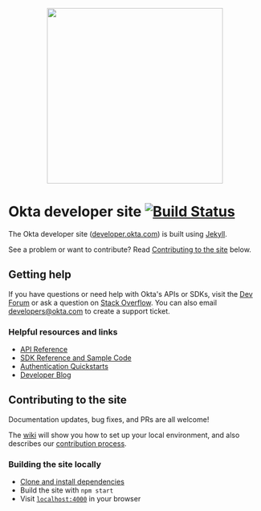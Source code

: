 <p align="center">
<img src="https://devforum.okta.com/uploads/oktadev/original/1X/bf54a16b5fda189e4ad2706fb57cbb7a1e5b8deb.png" href='https://devforum.okta.com/' width="350px"/>
</p>

# Okta developer site [![Build Status](https://travis-ci.org/okta/okta.github.io.svg?branch=source)](https://travis-ci.org/okta/okta.github.io)

The Okta developer site ([developer.okta.com](https://developer.okta.com)) is built using [Jekyll](http://jekyllrb.com/).

See a problem or want to contribute? Read [Contributing to the site](#contributing-to-the-site) below.


## Getting help

If you have questions or need help with Okta's APIs or SDKs, visit the [Dev Forum](https://devforum.okta.com/) or ask a question on [Stack Overflow](https://stackoverflow.com/questions/tagged/okta). You can also email developers@okta.com to create a support ticket.

### Helpful resources and links
- [API Reference](https://developer.okta.com/docs/api/resources/)
- [SDK Reference and Sample Code](https://developer.okta.com/documentation/)
- [Authentication Quickstarts](https://developer.okta.com/quickstart/)
- [Developer Blog](https://developer.okta.com/blog/)


## Contributing to the site

Documentation updates, bug fixes, and PRs are all welcome!

The [wiki](https://github.com/okta/okta.github.io/wiki) will show you how to set up your local environment, and also describes our [contribution process](https://github.com/okta/okta.github.io/wiki/Contributing-to-the-Site#you-are-making-a-non-blog-change).

### Building the site locally
- [Clone and install dependencies](https://github.com/okta/okta.github.io/wiki/Setting-Up-Your-Environment)
- Build the site with `npm start`
- Visit [`localhost:4000`](http://localhost:4000) in your browser
